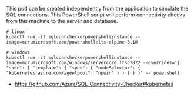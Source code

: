 This pod can be created independently from the application to simulate the SQL connections. This PowerShell script will perform connectivity checks from this machine to the server and database.

```
# linux
kubectl run -it sqlconncheckerpowershellinstance --image=mcr.microsoft.com/powershell:lts-alpine-3.10

# windows
kubectl run -it sqlconncheckerpowershellinstance --image=mcr.microsoft.com/windows/servercore:ltsc2022 --overrides='{ "spec": { "template": { "spec": { "nodeSelector": { "kubernetes.azure.com/agentpool": "npwin" } } } } }' -- powershell
```

- https://github.com/Azure/SQL-Connectivity-Checker#kubernetes
